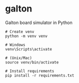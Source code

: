 # galton

Galton board simulator in Python

```
# Create venv
python -m venv venv

# Windows
venv\Scripts\activate

# (Unix/Mac)
source venv/bin/activate

# Install requirements
pip install -r requirements.txt
```
